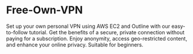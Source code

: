 # Free-Own-VPN
Set up your own personal VPN using AWS EC2 and Outline with our easy-to-follow tutorial. Get the benefits of a secure, private connection without paying for a subscription. Enjoy anonymity, access geo-restricted content, and enhance your online privacy. Suitable for beginners.
